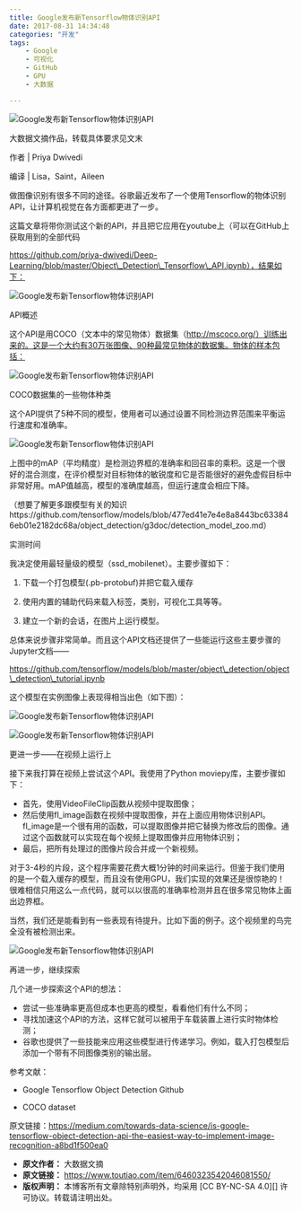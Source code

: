 ```yaml
---
title: Google发布新Tensorflow物体识别API
date: 2017-08-31 14:34:48
categories: "开发"
tags:
	- Google
	- 可视化
	- GitHub
	- GPU
	- 大数据

---
```


![Google发布新Tensorflow物体识别API][Google_Tensorflow_API]

大数据文摘作品，转载具体要求见文末

作者 | Priya Dwivedi

编译 | Lisa，Saint，Aileen

做图像识别有很多不同的途径。谷歌最近发布了一个使用Tensorflow的物体识别API，让计算机视觉在各方面都更进了一步。

这篇文章将带你测试这个新的API，并且把它应用在youtube上（可以在GitHub上获取用到的全部代码

https://github.com/priya-dwivedi/Deep-Learning/blob/master/Object\_Detection\_Tensorflow\_API.ipynb），结果如下：

![Google发布新Tensorflow物体识别API][Google_Tensorflow_API 1]

API概述

这个API是用COCO（文本中的常见物体）数据集（http://mscoco.org/）训练出来的。这是一个大约有30万张图像、90种最常见物体的数据集。物体的样本包括：

![Google发布新Tensorflow物体识别API][Google_Tensorflow_API 2]

COCO数据集的一些物体种类

这个API提供了5种不同的模型，使用者可以通过设置不同检测边界范围来平衡运行速度和准确率。

![Google发布新Tensorflow物体识别API][Google_Tensorflow_API 3]

上图中的mAP（平均精度）是检测边界框的准确率和回召率的乘积。这是一个很好的混合测度，在评价模型对目标物体的敏锐度和它是否能很好的避免虚假目标中非常好用。mAP值越高，模型的准确度越高，但运行速度会相应下降。

（想要了解更多跟模型有关的知识https://github.com/tensorflow/models/blob/477ed41e7e4e8a8443bc633846eb01e2182dc68a/object\_detection/g3doc/detection\_model\_zoo.md）

实测时间

我决定使用最轻量级的模型（ssd\_mobilenet）。主要步骤如下：

1. 下载一个打包模型(.pb-protobuf)并把它载入缓存

2. 使用内置的辅助代码来载入标签，类别，可视化工具等等。

3. 建立一个新的会话，在图片上运行模型。

总体来说步骤非常简单。而且这个API文档还提供了一些能运行这些主要步骤的Jupyter文档——

https://github.com/tensorflow/models/blob/master/object\_detection/object\_detection\_tutorial.ipynb

这个模型在实例图像上表现得相当出色（如下图）：

![Google发布新Tensorflow物体识别API][Google_Tensorflow_API 4]

![Google发布新Tensorflow物体识别API][Google_Tensorflow_API 5]

更进一步——在视频上运行上

接下来我打算在视频上尝试这个API。我使用了Python moviepy库，主要步骤如下：

 *  首先，使用VideoFileClip函数从视频中提取图像；
 *  然后使用fl\_image函数在视频中提取图像，并在上面应用物体识别API。fl\_image是一个很有用的函数，可以提取图像并把它替换为修改后的图像。通过这个函数就可以实现在每个视频上提取图像并应用物体识别；
 *  最后，把所有处理过的图像片段合并成一个新视频。

对于3-4秒的片段，这个程序需要花费大概1分钟的时间来运行。但鉴于我们使用的是一个载入缓存的模型，而且没有使用GPU，我们实现的效果还是很惊艳的！很难相信只用这么一点代码，就可以以很高的准确率检测并且在很多常见物体上画出边界框。

当然，我们还是能看到有一些表现有待提升。比如下面的例子。这个视频里的鸟完全没有被检测出来。

![Google发布新Tensorflow物体识别API][Google_Tensorflow_API 6]

再进一步，继续探索

几个进一步探索这个API的想法：

 *  尝试一些准确率更高但成本也更高的模型，看看他们有什么不同；
 *  寻找加速这个API的方法，这样它就可以被用于车载装置上进行实时物体检测；
 *  谷歌也提供了一些技能来应用这些模型进行传递学习。例如，载入打包模型后添加一个带有不同图像类别的输出层。

参考文献：

 *  Google Tensorflow Object Detection Github

 *  COCO dataset

原文链接：https://medium.com/towards-data-science/is-google-tensorflow-object-detection-api-the-easiest-way-to-implement-image-recognition-a8bd1f500ea0


[Google_Tensorflow_API]: /pro/os/crawler/FEBQ-QF6V-7NAR.jpg
[Google_Tensorflow_API 1]: /pro/os/crawler/ERJ2-QAV3-AABE.gif
[Google_Tensorflow_API 2]: /pro/os/crawler/VRN6-JJMZ-FI3Y.jpg
[Google_Tensorflow_API 3]: /pro/os/crawler/AUF2-YYNU-UBYU.jpg
[Google_Tensorflow_API 4]: /pro/os/crawler/R3YB-EJUY-FRBY.jpg
[Google_Tensorflow_API 5]: /pro/os/crawler/QFFQ-VEQY-Q2AB.jpg
[Google_Tensorflow_API 6]: /pro/os/crawler/ZYQR-QYZI-YA6R.gif
 *  **原文作者：** 大数据文摘
 *  **原文链接：** https://www.toutiao.com/item/6460323542046081550/
 *  **版权声明：** 本博客所有文章除特别声明外，均采用 [CC BY-NC-SA 4.0][] 许可协议。转载请注明出处。